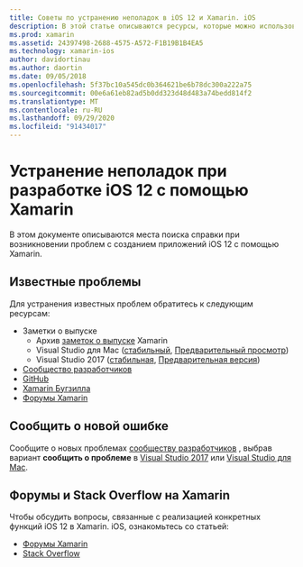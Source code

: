 ```yaml
---
title: Советы по устранению неполадок в iOS 12 и Xamarin. iOS
description: В этой статье описываются ресурсы, которые можно использовать для устранения неполадок при разработке приложений Xamarin. iOS. В нем обсуждаются известные проблемы, сообщается о новых проблемах и другие ресурсы по устранению неполадок.
ms.prod: xamarin
ms.assetid: 24397498-2688-4575-A572-F1B19B1B4EA5
ms.technology: xamarin-ios
author: davidortinau
ms.author: daortin
ms.date: 09/05/2018
ms.openlocfilehash: 5f37bc10a545dc0b364621be6b78dc300a222a75
ms.sourcegitcommit: 00e6a61eb82ad5b0dd323d48d483a74bedd814f2
ms.translationtype: MT
ms.contentlocale: ru-RU
ms.lasthandoff: 09/29/2020
ms.locfileid: "91434017"
---
```

# <a name="troubleshooting-ios-12-development-with-xamarin"></a>Устранение неполадок при разработке iOS 12 с помощью Xamarin

В этом документе описываются места поиска справки при возникновении проблем с созданием приложений iOS 12 с помощью Xamarin.

## <a name="known-issues"></a>Известные проблемы

Для устранения известных проблем обратитесь к следующим ресурсам:

- Заметки о выпуске
  - Архив [заметок о выпуске](/xamarin/ios/release-notes/) Xamarin
  - Visual Studio для Mac ([стабильный](/visualstudio/releasenotes/vs2017-mac-relnotes), [Предварительный просмотр](/visualstudio/releasenotes/vs2017-mac-preview-relnotes))
  - Visual Studio 2017 ([стабильная](/visualstudio/releasenotes/vs2017-relnotes), [Предварительная версия](/visualstudio/releasenotes/vs2017-preview-relnotes))
- [Сообщество разработчиков](https://developercommunity.visualstudio.com/search.html)
- [GitHub](https://github.com/xamarin/xamarin-macios/issues)
- [Xamarin Бугзилла](https://bugzilla.xamarin.com/query.cgi?product=iOS)
- [Форумы Xamarin](https://forums.xamarin.com/categories/ios)

## <a name="report-a-new-issue"></a>Сообщить о новой ошибке

Сообщите о новых проблемах [сообществу разработчиков](https://developercommunity.visualstudio.com/spaces/8/index.html) , выбрав вариант **сообщить о проблеме** в [Visual Studio 2017](/visualstudio/ide/how-to-report-a-problem-with-visual-studio-2017) или [Visual Studio для Mac](/visualstudio/mac/report-a-problem).

## <a name="xamarin-forums-and-stack-overflow"></a>Форумы и Stack Overflow на Xamarin

Чтобы обсудить вопросы, связанные с реализацией конкретных функций iOS 12 в Xamarin. iOS, ознакомьтесь со статьей:

- [Форумы Xamarin](https://forums.xamarin.com/categories/ios)
- [Stack Overflow](https://stackoverflow.com/search?tab=newest&q=xamarin)